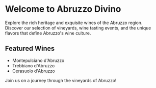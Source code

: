 # Welcome to Abruzzo Divino

Explore the rich heritage and exquisite wines of the Abruzzo region. Discover our selection of vineyards, wine tasting events, and the unique flavors that define Abruzzo's wine culture.

## Featured Wines

- Montepulciano d'Abruzzo
- Trebbiano d'Abruzzo
- Cerasuolo d'Abruzzo

Join us on a journey through the vineyards of Abruzzo!
